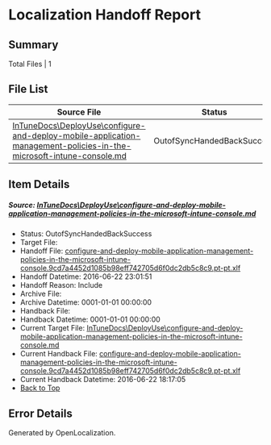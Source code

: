 # <a name='report-top'></a> Localization Handoff Report

## Summary
 Total Files | 1

## File List
 Source File | Status | Details 
 ----------- | ------ | ------- 
 [InTuneDocs\DeployUse\configure-and-deploy-mobile-application-management-policies-in-the-microsoft-intune-console.md](https://github.com/Microsoft/IntuneDocs-pr/blob/bddb2a583ea1c46953016995f0baedc0426fe3de/InTuneDocs/DeployUse/configure-and-deploy-mobile-application-management-policies-in-the-microsoft-intune-console.md) | OutofSyncHandedBackSuccess | [Details](#ae075e5343d251519918da2b74a28ccb57221f8620)

## Item Details
##### <a name='ae075e5343d251519918da2b74a28ccb57221f8620'></a> Source: [InTuneDocs\DeployUse\configure-and-deploy-mobile-application-management-policies-in-the-microsoft-intune-console.md](https://github.com/Microsoft/IntuneDocs-pr/blob/bddb2a583ea1c46953016995f0baedc0426fe3de/InTuneDocs/DeployUse/configure-and-deploy-mobile-application-management-policies-in-the-microsoft-intune-console.md)
* Status: OutofSyncHandedBackSuccess
* Target File: 
* Handoff File: [configure-and-deploy-mobile-application-management-policies-in-the-microsoft-intune-console.9cd7a4452d1085b98eff742705d6f0dc2db5c8c9.pt-pt.xlf](https://github.com/Microsoft/EM.handoff/blob/e8eb841eb52f98573c6e84fa3c2441c6521190b3/ol-handoff/Microsoft/IntuneDocs-pr.pt-pt/master/configure-and-deploy-mobile-application-management-policies-in-the-microsoft-intune-console.9cd7a4452d1085b98eff742705d6f0dc2db5c8c9.pt-pt.xlf)
* Handoff Datetime: 2016-06-22 23:01:51
* Handoff Reason: Include
* Archive File: 
* Archive Datetime: 0001-01-01 00:00:00
* Handback File: 
* Handback Datetime: 0001-01-01 00:00:00
* Current Target File: [InTuneDocs\DeployUse\configure-and-deploy-mobile-application-management-policies-in-the-microsoft-intune-console.md](https://github.com/Microsoft/IntuneDocs-pr.pt-pt/blob/430890d2e49252222661e1ecaac8b82b6f82b9a4/InTuneDocs/DeployUse/configure-and-deploy-mobile-application-management-policies-in-the-microsoft-intune-console.md)
* Current Handback File: [configure-and-deploy-mobile-application-management-policies-in-the-microsoft-intune-console.9cd7a4452d1085b98eff742705d6f0dc2db5c8c9.pt-pt.xlf](https://github.com/Microsoft/EM.handback/blob/7c0b4b5ad2fc5278ed4094f7ef2720e15b312512/ol-handback/Microsoft/IntuneDocs-pr.pt-pt/master/configure-and-deploy-mobile-application-management-policies-in-the-microsoft-intune-console.9cd7a4452d1085b98eff742705d6f0dc2db5c8c9.pt-pt.xlf)
* Current Handback Datetime: 2016-06-22 18:17:05
* [Back to Top](#report-top)


## Error Details

Generated by OpenLocalization.
